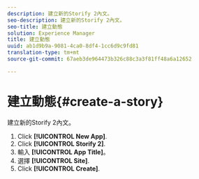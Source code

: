 ```yaml
---
description: 建立新的Storify 2內文。
seo-description: 建立新的Storify 2內文。
seo-title: 建立動態
solution: Experience Manager
title: 建立動態
uuid: ab1d9b9a-9081-4ca0-8df4-1cc6d9c9fd81
translation-type: tm+mt
source-git-commit: 67aeb3de964473b326c88c3a3f81ff48a6a12652

---
```



# 建立動態{#create-a-story}

建立新的Storify 2內文。

1. Click **[!UICONTROL New App]**.
1. Click **[!UICONTROL Storify 2]**.
1. 輸入 **[!UICONTROL App Title]**。
1. 選擇 **[!UICONTROL Site]**.
1. Click **[!UICONTROL Create]**.
